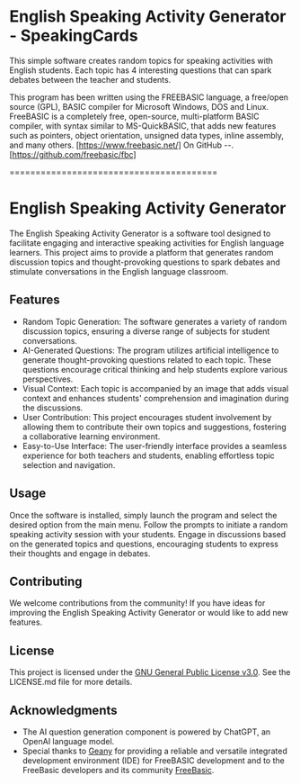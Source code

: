 # English Speaking Activity Generator - SpeakingCards

This simple software creates random topics for speaking activities with English students. Each topic has 4 interesting questions that can spark debates between the teacher and students.

This program has been written using the FREEBASIC language, a free/open source (GPL), BASIC compiler for Microsoft Windows, DOS and Linux. FreeBASIC is a completely free, open-source, multi-platform BASIC compiler, with syntax similar to MS-QuickBASIC, that adds new features such as pointers, object orientation, unsigned data types, inline assembly, and many others. [https://www.freebasic.net/] On GitHub --. [https://github.com/freebasic/fbc]

========================================

# English Speaking Activity Generator

The English Speaking Activity Generator is a software tool designed to facilitate engaging and interactive speaking activities for English language learners. This project aims to provide a platform that generates random discussion topics and thought-provoking questions to spark debates and stimulate conversations in the English language classroom.

## Features

- Random Topic Generation: The software generates a variety of random discussion topics, ensuring a diverse range of subjects for student conversations.
- AI-Generated Questions: The program utilizes artificial intelligence to generate thought-provoking questions related to each topic. These questions encourage critical thinking and help students explore various perspectives.
- Visual Context: Each topic is accompanied by an image that adds visual context and enhances students' comprehension and imagination during the discussions.
- User Contribution: This project encourages student involvement by allowing them to contribute their own topics and suggestions, fostering a collaborative learning environment.
- Easy-to-Use Interface: The user-friendly interface provides a seamless experience for both teachers and students, enabling effortless topic selection and navigation.

## Usage

Once the software is installed, simply launch the program and select the desired option from the main menu. Follow the prompts to initiate a random speaking activity session with your students. Engage in discussions based on the generated topics and questions, encouraging students to express their thoughts and engage in debates.

## Contributing

We welcome contributions from the community! If you have ideas for improving the English Speaking Activity Generator or would like to add new features.

## License

This project is licensed under the [GNU General Public License v3.0](LICENSE.md). See the LICENSE.md file for more details.

## Acknowledgments

- The AI question generation component is powered by ChatGPT, an OpenAI language model.
- Special thanks to [Geany](https://www.geany.org/) for providing a reliable and versatile integrated development environment (IDE) for FreeBASIC development and to the FreeBasic developers and its community [FreeBasic](https://www.freebasic.net/).
